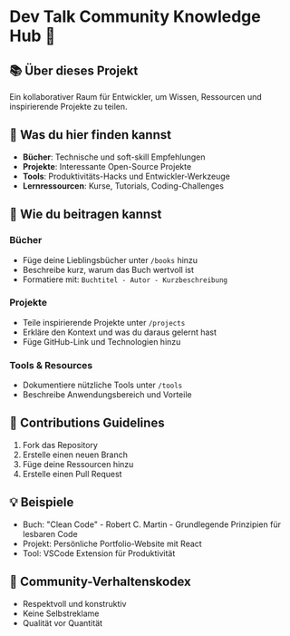 # Dev Talk Community Knowledge Hub 🚀

## 📚 Über dieses Projekt

Ein kollaborativer Raum für Entwickler, um Wissen, Ressourcen und inspirierende Projekte zu teilen.

## 🌟 Was du hier finden kannst

- **Bücher**: Technische und soft-skill Empfehlungen
- **Projekte**: Interessante Open-Source Projekte
- **Tools**: Produktivitäts-Hacks und Entwickler-Werkzeuge
- **Lernressourcen**: Kurse, Tutorials, Coding-Challenges

## 🤝 Wie du beitragen kannst

### Bücher

- Füge deine Lieblingsbücher unter `/books` hinzu
- Beschreibe kurz, warum das Buch wertvoll ist
- Formatiere mit: `Buchtitel - Autor - Kurzbeschreibung`

### Projekte

- Teile inspirierende Projekte unter `/projects`
- Erkläre den Kontext und was du daraus gelernt hast
- Füge GitHub-Link und Technologien hinzu

### Tools & Resources

- Dokumentiere nützliche Tools unter `/tools`
- Beschreibe Anwendungsbereich und Vorteile

## 🔧 Contributions Guidelines

1. Fork das Repository
2. Erstelle einen neuen Branch
3. Füge deine Ressourcen hinzu
4. Erstelle einen Pull Request

## 💡 Beispiele

- Buch: "Clean Code" - Robert C. Martin - Grundlegende Prinzipien für lesbaren Code
- Projekt: Persönliche Portfolio-Website mit React
- Tool: VSCode Extension für Produktivität

## 📢 Community-Verhaltenskodex

- Respektvoll und konstruktiv
- Keine Selbstreklame
- Qualität vor Quantität

